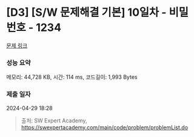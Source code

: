 # [D3] [S/W 문제해결 기본] 10일차 - 비밀번호 - 1234 

[문제 링크](https://swexpertacademy.com/main/code/problem/problemDetail.do?contestProbId=AV14_DEKAJcCFAYD) 

### 성능 요약

메모리: 44,728 KB, 시간: 114 ms, 코드길이: 1,993 Bytes

### 제출 일자

2024-04-29 18:28



> 출처: SW Expert Academy, https://swexpertacademy.com/main/code/problem/problemList.do
